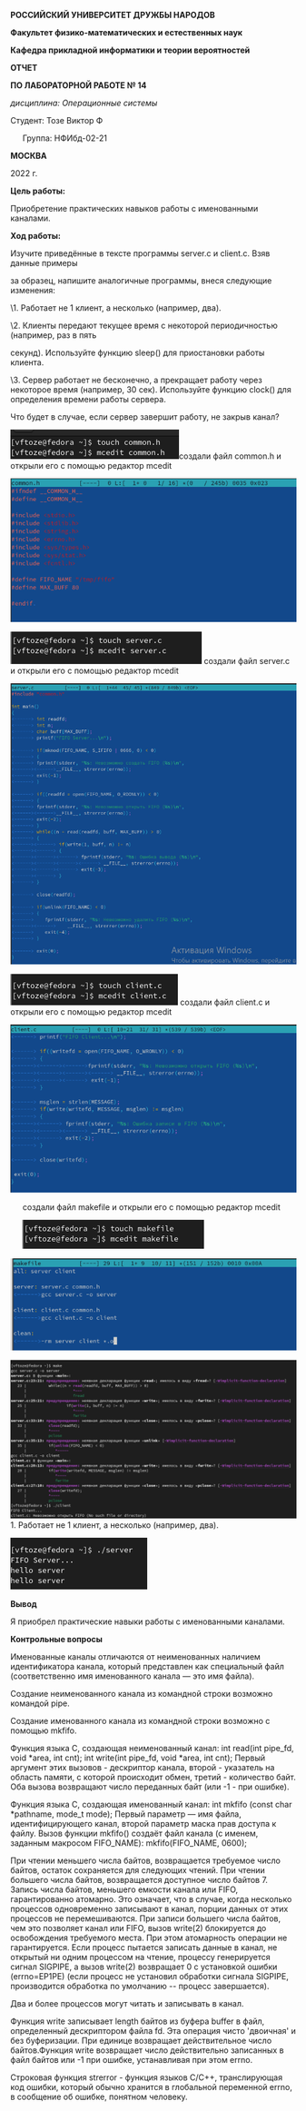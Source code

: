 ﻿**РОССИЙСКИЙ УНИВЕРСИТЕТ ДРУЖБЫ НАРОДОВ**

**Факультет физико-математических и естественных наук**

**Кафедра прикладной информатики и теории вероятностей**





**ОТЧЕТ** 

**ПО ЛАБОРАТОРНОЙ РАБОТЕ № 	14**

*дисциплина:	Операционные системы*









Студент: Тозе Виктор Ф                                    

`	`Группа:  НФИбд-02-21                                     







**МОСКВА**

2022	 г.

**Цель работы:**	

Приобретение практических навыков работы с именованными каналами.

**Ход работы:**

Изучите приведённые в тексте программы server.c и client.c. Взяв данные примеры

за образец, напишите аналогичные программы, внеся следующие изменения:

\1. Работает не 1 клиент, а несколько (например, два).

\2. Клиенты передают текущее время с некоторой периодичностью (например, раз в пять

секунд). Используйте функцию sleep() для приостановки работы клиента.

\3. Сервер работает не бесконечно, а прекращает работу через некоторое время (например, 30 сек). Используйте функцию clock() для определения времени работы сервера.

Что будет в случае, если сервер завершит работу, не закрыв канал?


![](1.png "1")создали файл common.h и открыли его с помощью редактор mcedit 



![](2.png "2")















![](3.png "3")	создали файл server.c и открыли его с помощью редактор mcedit






![](4.png "4")	




























![](5.png "5")	создали файл client.c и открыли его с помощью редактор mcedit




![](6.0.png "6")














`	`создали файл makefile и открыли его с помощью редактор mcedit

`	`![](6.png "6")




![](7.png "7")











![](8.png "8")	1. Работает не 1 клиент, а несколько (например, два).



















![](9.png "9")	







**Вывод**

Я приобрел практические навыки работы с именованными каналами.



**Контрольные вопросы**

Именованные каналы отличаются от неименованных наличием идентификатора канала, который представлен как специальный файл (соответственно имя именованного канала — это имя файла).

Создание неименованного канала из командной строки возможно командой pipe.

Создание именованного канала из командной строки возможно с помощью mkfifo.

Функция языка С, создающая неименованный канал: int read(int pipe\_fd, void \*area, int cnt); int write(int pipe\_fd, void \*area, int cnt); Первый аргумент этих вызовов - дескриптор канала, второй - указатель на область памяти, с которой происходит обмен, третий - количество байт. Оба вызова возвращают число переданных байт (или -1 - при ошибке).

Функция языка С, создающая именованный канал: int mkfifo (const char \*pathname, mode\_t mode); Первый параметр — имя файла, идентифицирующего канал, второй параметр маска прав доступа к файлу. Вызов функции mkfifo() создаёт файл канала (с именем, заданным макросом FIFO\_NAME): mkfifo(FIFO\_NAME, 0600);

При чтении меньшего числа байтов, возвращается требуемое число байтов, остаток сохраняется для следующих чтений. При чтении большего числа байтов, возвращается доступное число байтов 7. Запись числа байтов, меньшего емкости канала или FIFO, гарантированно атомарно. Это означает, что в случае, когда несколько процессов одновременно записывают в канал, порции данных от этих процессов не перемешиваются. При записи большего числа байтов, чем это позволяет канал или FIFO, вызов write(2) блокируется до освобождения требуемого места. При этом атомарность операции не гарантируется. Если процесс пытается записать данные в канал, не открытый ни одним процессом на чтение, процессу генерируется сигнал SIGPIPE, а вызов write(2) возвращает 0 с установкой ошибки (errno=ЕР1РЕ) (если процесс не установил обработки сигнала SIGPIPE, производится обработка по умолчанию -- процесс завершается).

Два и более процессов могут читать и записывать в канал.

Функция write записывает length байтов из буфера buffer в файл, определенный дескриптором файла fd. Эта операция чисто 'двоичная' и без буферизации. При единице возвращает действительное число байтов.Функция write возвращает число действительно записанных в файл байтов или -1 при ошибке, устанавливая при этом errno.

Строковая функция strerror - функция языков C/C++, транслирующая код ошибки, который обычно хранится в глобальной переменной errno, в сообщение об ошибке, понятном человеку.
